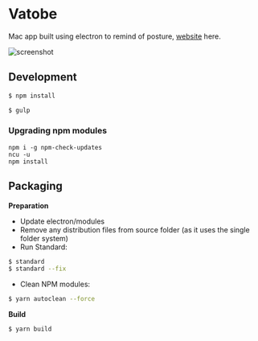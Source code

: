 # Vatobe

Mac app built using electron to remind of posture, [website](https://vatobe.io) here.

![screenshot](https://vatobe.io/img/fb_banner.png)

## Development

```bash
$ npm install
```

```bash
$ gulp
```

### Upgrading npm modules
```
npm i -g npm-check-updates
ncu -u
npm install
```

## Packaging

**Preparation**
- Update electron/modules
- Remove any distribution files from source folder (as it uses the single folder system)
- Run Standard:
```bash
$ standard
$ standard --fix
```

- Clean NPM modules:
```bash
$ yarn autoclean --force
```

**Build**

```bash
$ yarn build
```
